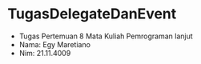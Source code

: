 # TugasDelegateDanEvent #
- Tugas Pertemuan 8 Mata Kuliah Pemrograman lanjut
- Nama: Egy Maretiano
- Nim: 21.11.4009
